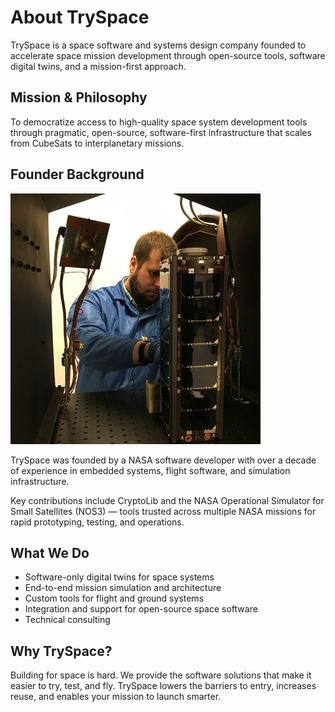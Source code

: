 # About TrySpace

TrySpace is a space software and systems design company founded to accelerate space mission development through open-source tools, software digital twins, and a mission-first approach.

## Mission & Philosophy

To democratize access to high-quality space system development tools through pragmatic, open-source, software-first infrastructure that scales from CubeSats to interplanetary missions.

## Founder Background

<img src="/assets/jpl_tvac.jpg" alt="jpl_tvac" class="center" />

TrySpace was founded by a NASA software developer with over a decade of experience in embedded systems, flight software, and simulation infrastructure.

Key contributions include CryptoLib and the NASA Operational Simulator for Small Satellites (NOS3) — tools trusted across multiple NASA missions for rapid prototyping, testing, and operations.

## What We Do

- Software-only digital twins for space systems
- End-to-end mission simulation and architecture
- Custom tools for flight and ground systems
- Integration and support for open-source space software
- Technical consulting

## Why TrySpace?

Building for space is hard.
We provide the software solutions that make it easier to try, test, and fly.
TrySpace lowers the barriers to entry, increases reuse, and enables your mission to launch smarter.
